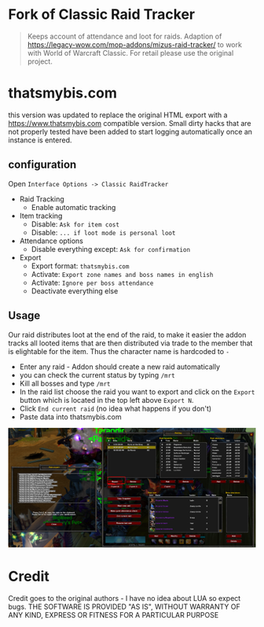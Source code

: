 # Fork of Classic Raid Tracker

> Keeps account of attendance and loot for raids. Adaption of https://legacy-wow.com/mop-addons/mizus-raid-tracker/ to work with World of Warcraft Classic. For retail please use the original project.

# thatsmybis.com
this version was updated to replace the original HTML export with a https://www.thatsmybis.com compatible version. Small dirty hacks that are not properly tested have been added to start logging automatically once an instance is entered.


## configuration
Open `Interface Options -> Classic RaidTracker`

* Raid Tracking
  - Enable automatic tracking
* Item tracking
  - Disable: `Ask for item cost`
  - Disable: `... if loot mode is personal loot`
* Attendance options
  - Disable everything except: `Ask for confirmation`
* Export
  - Export format: `thatsmybis.com`
  - Activate: `Export zone names and boss names in english`
  - Activate: `Ignore per boss attendance`
  - Deactivate everything else
  

## Usage
Our raid distributes loot at the end of the raid, to make it easier the addon tracks all looted items that are then distributed via trade to the member that is elightable for the item. Thus the character name is hardcoded to `-`

* Enter any raid - Addon should create a new raid automatically 
* you can check the current status by typing `/mrt`
* Kill all bosses and type `/mrt` 
* In the raid list choose the raid you want to export and click on the `Export` button which is located in the top left above `Export N`.
* Click `End current raid` (no idea what happens if you don't)
* Paste data into thatsmybis.com

![example](./img/export.png)

# Credit
Credit goes to the original authors - I have no idea about LUA so expect bugs. 
THE SOFTWARE IS PROVIDED "AS IS", WITHOUT WARRANTY OF ANY KIND, EXPRESS OR FITNESS FOR A PARTICULAR PURPOSE
